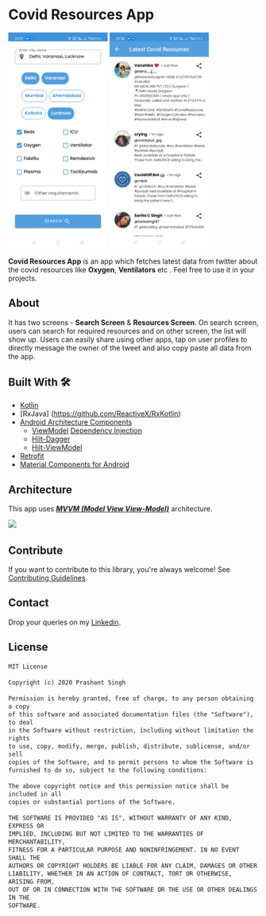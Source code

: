 # Covid Resources App
<img src="media/a.jpg" width="200"> <img src="media/b.jpg" width="200">

**Covid Resources App** is an app which fetches latest data from twitter about the covid resources like **Oxygen**, **Ventilators** etc . Feel free to use it in your projects.

## About
It has two screens - **Search Screen** & **Resources Screen**. On search screen, users can search for required resources and on other screen, the list will show up. Users can easily share using other apps, 
tap on user profiles to directly message the owner of the tweet and also copy paste all data from the app.

## Built With 🛠
- [Kotlin](https://kotlinlang.org/)
- [RxJava] (https://github.com/ReactiveX/RxKotlin)
- [Android Architecture Components](https://developer.android.com/topic/libraries/architecture)
  - [ViewModel](https://developer.android.com/topic/libraries/architecture/viewmodel)
   [Dependency Injection](https://developer.android.com/training/dependency-injection) 
  - [Hilt-Dagger](https://dagger.dev/hilt/)
  - [Hilt-ViewModel](https://developer.android.com/training/dependency-injection/hilt-jetpack)
- [Retrofit](https://square.github.io/retrofit/)
- [Material Components for Android](https://github.com/material-components/material-components-android)


## Architecture
This app uses [***MVVM (Model View View-Model)***](https://developer.android.com/jetpack/docs/guide#recommended-app-arch) architecture.

![](https://developer.android.com/topic/libraries/architecture/images/final-architecture.png)


## Contribute
If you want to contribute to this library, you're always welcome!
See [Contributing Guidelines](CONTRIBUTING.md). 

## Contact
Drop your queries on my [Linkedin](https://www.linkedin.com/in/prashantappdeveloper).

## License
```
MIT License

Copyright (c) 2020 Prashant Singh

Permission is hereby granted, free of charge, to any person obtaining a copy
of this software and associated documentation files (the "Software"), to deal
in the Software without restriction, including without limitation the rights
to use, copy, modify, merge, publish, distribute, sublicense, and/or sell
copies of the Software, and to permit persons to whom the Software is
furnished to do so, subject to the following conditions:

The above copyright notice and this permission notice shall be included in all
copies or substantial portions of the Software.

THE SOFTWARE IS PROVIDED "AS IS", WITHOUT WARRANTY OF ANY KIND, EXPRESS OR
IMPLIED, INCLUDING BUT NOT LIMITED TO THE WARRANTIES OF MERCHANTABILITY,
FITNESS FOR A PARTICULAR PURPOSE AND NONINFRINGEMENT. IN NO EVENT SHALL THE
AUTHORS OR COPYRIGHT HOLDERS BE LIABLE FOR ANY CLAIM, DAMAGES OR OTHER
LIABILITY, WHETHER IN AN ACTION OF CONTRACT, TORT OR OTHERWISE, ARISING FROM,
OUT OF OR IN CONNECTION WITH THE SOFTWARE OR THE USE OR OTHER DEALINGS IN THE
SOFTWARE.
```

